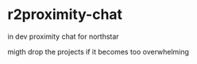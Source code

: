 # r2proximity-chat
in dev proximity chat for northstar

migth drop the projects if it becomes too overwhelming